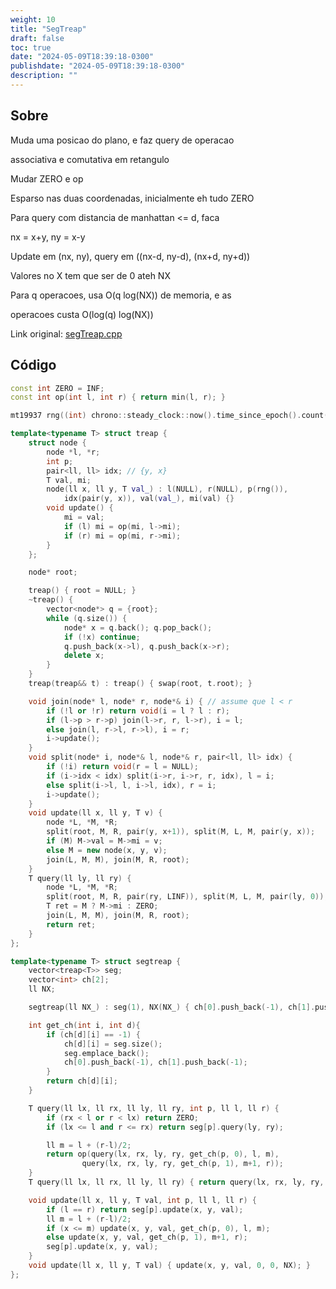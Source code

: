 ```yaml
---
weight: 10
title: "SegTreap"
draft: false
toc: true
date: "2024-05-09T18:39:18-0300"
publishdate: "2024-05-09T18:39:18-0300"
description: ""
---
```


## Sobre
 Muda uma posicao do plano, e faz query de operacao

 associativa e comutativa em retangulo

 Mudar ZERO e op

 Esparso nas duas coordenadas, inicialmente eh tudo ZERO



 Para query com distancia de manhattan <= d, faca

 nx = x+y, ny = x-y

 Update em (nx, ny), query em ((nx-d, ny-d), (nx+d, ny+d))



 Valores no X tem que ser de 0 ateh NX

 Para q operacoes, usa O(q log(NX)) de memoria, e as

 operacoes custa O(log(q) log(NX))



Link original: [segTreap.cpp](https://github.com/brunomaletta/Biblioteca/tree/master/Codigo/Estruturas/Segtree/segTreap.cpp)

## Código
```cpp
const int ZERO = INF;
const int op(int l, int r) { return min(l, r); }

mt19937 rng((int) chrono::steady_clock::now().time_since_epoch().count());

template<typename T> struct treap {
	struct node {
		node *l, *r;
		int p;
		pair<ll, ll> idx; // {y, x}
		T val, mi;
		node(ll x, ll y, T val_) : l(NULL), r(NULL), p(rng()),
			idx(pair(y, x)), val(val_), mi(val) {}
		void update() {
			mi = val;
			if (l) mi = op(mi, l->mi);
			if (r) mi = op(mi, r->mi);
		}
	};

	node* root;

	treap() { root = NULL; }
	~treap() {
		vector<node*> q = {root};
		while (q.size()) {
			node* x = q.back(); q.pop_back();
			if (!x) continue;
			q.push_back(x->l), q.push_back(x->r);
			delete x;
		}
	}
	treap(treap&& t) : treap() { swap(root, t.root); }

	void join(node* l, node* r, node*& i) { // assume que l < r
		if (!l or !r) return void(i = l ? l : r);
		if (l->p > r->p) join(l->r, r, l->r), i = l;
		else join(l, r->l, r->l), i = r;
		i->update();
	}
	void split(node* i, node*& l, node*& r, pair<ll, ll> idx) {
		if (!i) return void(r = l = NULL);
		if (i->idx < idx) split(i->r, i->r, r, idx), l = i;
		else split(i->l, l, i->l, idx), r = i;
		i->update();
	}
	void update(ll x, ll y, T v) {
		node *L, *M, *R;
		split(root, M, R, pair(y, x+1)), split(M, L, M, pair(y, x));
		if (M) M->val = M->mi = v;
		else M = new node(x, y, v);
		join(L, M, M), join(M, R, root);
	}
	T query(ll ly, ll ry) {
		node *L, *M, *R;
		split(root, M, R, pair(ry, LINF)), split(M, L, M, pair(ly, 0));
		T ret = M ? M->mi : ZERO;
		join(L, M, M), join(M, R, root);
		return ret;
	}
};

template<typename T> struct segtreap {
	vector<treap<T>> seg;
	vector<int> ch[2];
	ll NX;

	segtreap(ll NX_) : seg(1), NX(NX_) { ch[0].push_back(-1), ch[1].push_back(-1); }

	int get_ch(int i, int d){
		if (ch[d][i] == -1) {
			ch[d][i] = seg.size();
			seg.emplace_back();
			ch[0].push_back(-1), ch[1].push_back(-1);
		}
		return ch[d][i];
	}

	T query(ll lx, ll rx, ll ly, ll ry, int p, ll l, ll r) {
		if (rx < l or r < lx) return ZERO;
		if (lx <= l and r <= rx) return seg[p].query(ly, ry);

		ll m = l + (r-l)/2;
		return op(query(lx, rx, ly, ry, get_ch(p, 0), l, m),
				query(lx, rx, ly, ry, get_ch(p, 1), m+1, r));
	}
	T query(ll lx, ll rx, ll ly, ll ry) { return query(lx, rx, ly, ry, 0, 0, NX); }

	void update(ll x, ll y, T val, int p, ll l, ll r) {
		if (l == r) return seg[p].update(x, y, val);
		ll m = l + (r-l)/2;
		if (x <= m) update(x, y, val, get_ch(p, 0), l, m);
		else update(x, y, val, get_ch(p, 1), m+1, r);
		seg[p].update(x, y, val);
	}
	void update(ll x, ll y, T val) { update(x, y, val, 0, 0, NX); }
};
```
